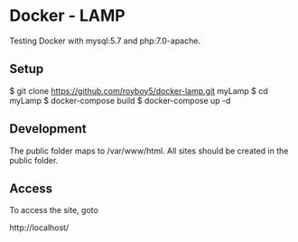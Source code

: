 # Docker - LAMP

Testing Docker with mysql:5.7 and php:7.0-apache.

## Setup

$ git clone https://github.com/royboy5/docker-lamp.git myLamp
$ cd myLamp
$ docker-compose build
$ docker-compose up -d

## Development

The public folder maps to /var/www/html.  All sites should be created in the public folder.

## Access

To access the site, goto

http://localhost/ 